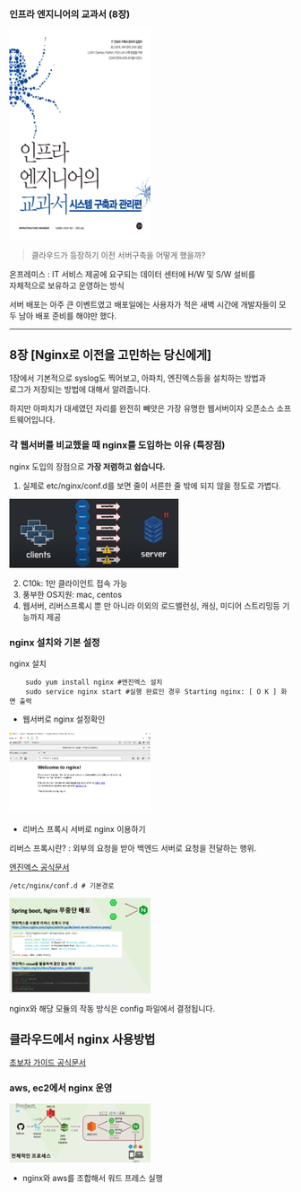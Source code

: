 ### 인프라 엔지니어의 교과서 (8장)
 <img src="../../img/img_15.png" alt ="인프라엔지니어의 교과서" style="max-width:50%;">

> 클라우드가 등장하기 이전 서버구축을 어떻게 했을까?

온프레미스
: IT 서비스 제공에 요구되는 데이터 센터에 H/W 및 S/W 설비를\
자체적으로 보유하고 운영하는 방식

서버 배포는 아주 큰 이벤트였고 배포일에는 사용자가 적은 새벽 시간에 개발자들이 모두 남아 배포 준비를 해야만 했다.

-----

## 8장 [Nginx로 이전을 고민하는 당신에게]

1장에서 기본적으로 syslog도 찍어보고, 아파치, 엔진엑스등을 설치하는 방법과\
로그가 저장되는 방법에 대해서 알려줍니다.

하지만 아파치가 대세였던 자리를 완전히 빼앗은 가장 유명한 웹서버이자 오픈소스 소프트웨어입니다.

### 각 웹서버를 비교했을 때 nginx를 도입하는 이유 (특장점)

nginx 도입의 장점으로 **가장 저렴하고 쉽습니다.**

1) 실제로 etc/nginx/conf.d를 보면 줄이 서른한 줄 밖에 되지 않을 정도로 가볍다.

 <img src="../../img/img_23.png" alt ="C10K" style="max-width:60%;">

2) C10k: 1만 클라이언트 접속 가능
3) 풍부한 OS지원: mac, centos
4) 웹서버, 리버스프록시 뿐 만 아니라 이외의  로드밸런싱, 캐싱, 미디어 스트리밍등 기능까지 제공

### nginx 설치와 기본 설정

nginx 설치
    
        sudo yum install nginx #엔진엑스 설치
        sudo service nginx start #실행 완료인 경우 Starting nginx: [ O K ] 화면 출력

- 웹서버로 nginx 설정확인

<img src="../../img/img_18.png" alt ="nginx 서버 시작" style="max-width:50%;">

- 리버스 프록시 서버로 nginx 이용하기

리버스 프록시란?
: 외부의 요청을 받아 백엔드 서버로 요청을 전달하는 행위.

[엔진엑스 공식문서](https://docs.nginx.com/nginx/admin-guide/web-server/reverse-proxy/)

    /etc/nginx/conf.d # 기본경로

<img src="../../img/img_22.png" alt ="nginx 설정" style="max-width:50%;">

nginx와 해당 모듈의 작동 방식은 config 파일에서 결정됩니다.


## 클라우드에서 nginx 사용방법

[초보자 가이드 공식문서](https://nginx.org/en/docs/beginners_guide.html)

### aws, ec2에서 nginx 운영

<img src="../../img/img_21.png" alt ="ec2에서 nginx운영" style="max-width:50%;">

- nginx와 aws를 조합해서 워드 프레스 실행